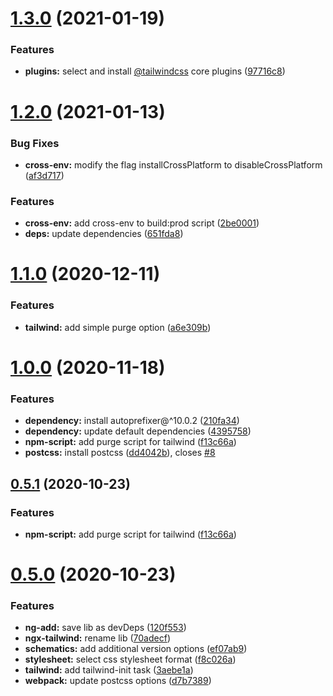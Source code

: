 # [1.3.0](https://github.com/notiz-dev/ngx-tailwind/compare/v1.2.0...v1.3.0) (2021-01-19)


### Features

* **plugins:** select and install [@tailwindcss](https://github.com/tailwindcss) core plugins ([97716c8](https://github.com/notiz-dev/ngx-tailwind/commit/97716c8870cfb9ac7e3a1948f2c9725d113b6a9e))



# [1.2.0](https://github.com/notiz-dev/ngx-tailwind/compare/v1.1.0...v1.2.0) (2021-01-13)


### Bug Fixes

* **cross-env:** modify the flag installCrossPlatform to disableCrossPlatform ([af3d717](https://github.com/notiz-dev/ngx-tailwind/commit/af3d71727fa65e2642e3e8991a8a985cd3366832))


### Features

* **cross-env:** add cross-env to build:prod script ([2be0001](https://github.com/notiz-dev/ngx-tailwind/commit/2be0001e0737509aa57c41510de4fc972b8209c2))
* **deps:** update dependencies ([651fda8](https://github.com/notiz-dev/ngx-tailwind/commit/651fda8df9eb1276a3d2980420632640b1db825f))



# [1.1.0](https://github.com/notiz-dev/ngx-tailwind/compare/v1.0.0...v1.1.0) (2020-12-11)


### Features

* **tailwind:** add simple purge option ([a6e309b](https://github.com/notiz-dev/ngx-tailwind/commit/a6e309ba07fb5fd046341773cb05b0e4a933106b))



# [1.0.0](https://github.com/notiz-dev/ngx-tailwind/compare/v0.5.0...v1.0.0) (2020-11-18)


### Features

* **dependency:** install autoprefixer@^10.0.2 ([210fa34](https://github.com/notiz-dev/ngx-tailwind/commit/210fa34df0ccd44f6a9ebe63e34d3ab74a85adec))
* **dependency:** update default dependencies ([4395758](https://github.com/notiz-dev/ngx-tailwind/commit/4395758b3d7cd34a200d328686a9a5ef19839bfa))
* **npm-script:** add purge script for tailwind ([f13c66a](https://github.com/notiz-dev/ngx-tailwind/commit/f13c66a52c2f3331b7ed43e5e43b4564bf3898a3))
* **postcss:** install postcss ([dd4042b](https://github.com/notiz-dev/ngx-tailwind/commit/dd4042bc517285c581cab55b9ce7618c02ef9fef)), closes [#8](https://github.com/notiz-dev/ngx-tailwind/issues/8)



## [0.5.1](https://github.com/notiz-dev/ngx-tailwind/compare/v0.5.0...v0.5.1) (2020-10-23)


### Features

* **npm-script:** add purge script for tailwind ([f13c66a](https://github.com/notiz-dev/ngx-tailwind/commit/f13c66a52c2f3331b7ed43e5e43b4564bf3898a3))



# [0.5.0](https://github.com/notiz-dev/ngx-tailwind/compare/v0.2.0...v0.5.0) (2020-10-23)


### Features

* **ng-add:** save lib as devDeps ([120f553](https://github.com/notiz-dev/ngx-tailwind/commit/120f5538d38466d61990505fec0e80b26a17e62c))
* **ngx-tailwind:** rename lib ([70adecf](https://github.com/notiz-dev/ngx-tailwind/commit/70adecf858a23e2f97de5613ffa9e64130f1026a))
* **schematics:** add additional version options ([ef07ab9](https://github.com/notiz-dev/ngx-tailwind/commit/ef07ab90c9319847064a7e0942f11bfa6965f764))
* **stylesheet:** select css stylesheet format ([f8c026a](https://github.com/notiz-dev/ngx-tailwind/commit/f8c026a3cdfec7a3a56fd26a97abfc45f937983d))
* **tailwind:** add tailwind-init task ([3aebe1a](https://github.com/notiz-dev/ngx-tailwind/commit/3aebe1a58987230bcc046dcdbb4ea05f80a2795f))
* **webpack:** update postcss options ([d7b7389](https://github.com/notiz-dev/ngx-tailwind/commit/d7b7389be3ff87d75015d87f699c47f0f05f2e57))



